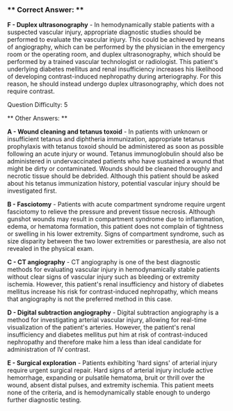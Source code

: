 ### ** Correct Answer: **

**F - Duplex ultrasonography** - In hemodynamically stable patients with a suspected vascular injury, appropriate diagnostic studies should be performed to evaluate the vascular injury. This could be achieved by means of angiography, which can be performed by the physician in the emergency room or the operating room, and duplex ultrasonography, which should be performed by a trained vascular technologist or radiologist. This patient's underlying diabetes mellitus and renal insufficiency increases his likelihood of developing contrast-induced nephropathy during arteriography. For this reason, he should instead undergo duplex ultrasonography, which does not require contrast.

Question Difficulty: 5

** Other Answers: **

**A - Wound cleaning and tetanus toxoid** - In patients with unknown or insufficient tetanus and diphtheria immunization, appropriate tetanus prophylaxis with tetanus toxoid should be administered as soon as possible following an acute injury or wound. Tetanus immunoglobulin should also be administered in undervaccinated patients who have sustained a wound that might be dirty or contaminated. Wounds should be cleaned thoroughly and necrotic tissue should be debrided. Although this patient should be asked about his tetanus immunization history, potential vascular injury should be investigated first.

**B - Fasciotomy** - Patients with acute compartment syndrome require urgent fasciotomy to relieve the pressure and prevent tissue necrosis. Although gunshot wounds may result in compartment syndrome due to inflammation, edema, or hematoma formation, this patient does not complain of tightness or swelling in his lower extremity. Signs of compartment syndrome, such as size disparity between the two lower extremities or paresthesia, are also not revealed in the physical exam.

**C - CT angiography** - CT angiography is one of the best diagnostic methods for evaluating vascular injury in hemodynamically stable patients without clear signs of vascular injury such as bleeding or extremity ischemia. However, this patient's renal insufficiency and history of diabetes mellitus increase his risk for contrast-induced nephropathy, which means that angiography is not the preferred method in this case.

**D - Digital subtraction angiography** - Digital subtraction angiography is a method for investigating arterial vascular injury, allowing for real-time visualization of the patient's arteries. However, the patient's renal insufficiency and diabetes mellitus put him at risk of contrast-induced nephropathy and therefore make him a less than ideal candidate for administration of IV contrast.

**E - Surgical exploration** - Patients exhibiting 'hard signs' of arterial injury require urgent surgical repair. Hard signs of arterial injury include active hemorrhage, expanding or pulsatile hematoma, bruit or thrill over the wound, absent distal pulses, and extremity ischemia. This patient meets none of the criteria, and is hemodynamically stable enough to undergo further diagnostic testing.

